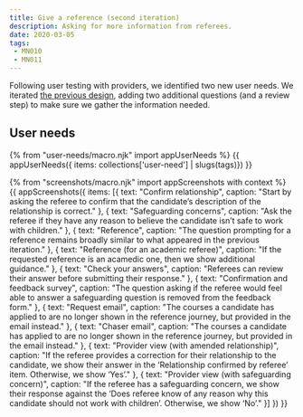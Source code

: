 ```yaml
---
title: Give a reference (second iteration)
description: Asking for more information from referees.
date: 2020-03-05
tags:
 - MN010
 - MN011
---
```

Following user testing with providers, we identified two new user needs. We iterated [the previous design](/apply-for-teacher-training/give-a-reference-iteration), adding two additional questions (and a review step) to make sure we gather the information needed.

## User needs

{% from "user-needs/macro.njk" import appUserNeeds %}
{{ appUserNeeds({ items: collections['user-need'] | slugs(tags)}) }}

{% from "screenshots/macro.njk" import appScreenshots with context %}
{{ appScreenshots({
  items: [{
    text: "Confirm relationship",
    caption: "Start by asking the referee to confirm that the candidate’s description of the relationship is correct."
  }, {
    text: "Safeguarding concerns",
    caption: "Ask the referee if they have any reason to believe the candidate isn’t safe to work with children."
  }, {
    text: "Reference",
    caption: "The question prompting for a reference remains broadly similar to what appeared in the previous iteration."
  }, {
    text: "Reference (for an academic referee)",
    caption: "If the requested reference is an acamedic one, then we show additional guidance."
  }, {
    text: "Check your answers",
    caption: "Referees can review their answer before submitting their response."
  }, {
    text: "Confirmation and feedback survey",
    caption: "The question asking if the referee would feel able to answer a safeguarding question is removed from the feedback form."
  }, {
    text: "Request email",
    caption: "The courses a candidate has applied to are no longer shown in the reference journey, but provided in the email instead."
  }, {
    text: "Chaser email",
    caption: "The courses a candidate has applied to are no longer shown in the reference journey, but provided in the email instead."
  }, {
    text: "Provider view (with amended relationship)",
    caption: "If the referee provides a correction for their relationship to the candidate, we show their answer in the ‘Relationship confirmed by referee’ item. Otherwise, we show ‘Yes’."
  }, {
    text: "Provider view (with safeguarding concern)",
    caption: "If the referee has a safeguarding concern, we show their response against the ‘Does referee know of any reason why this candidate should not work with children’. Otherwise, we show ‘No’."
  }]
}) }}
